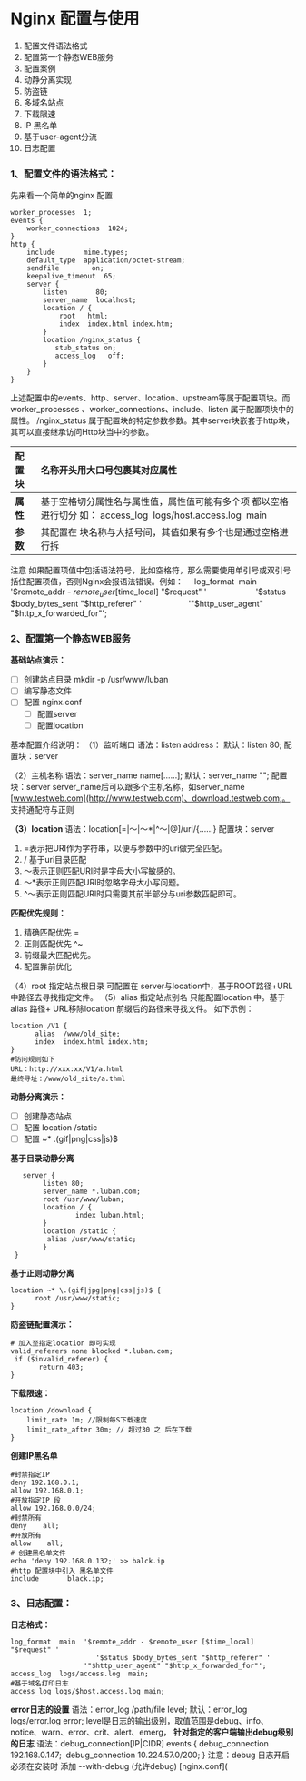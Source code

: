# Nginx 配置与使用

1. 配置文件语法格式
2. 配置第一个静态WEB服务
3. 配置案例
4. 动静分离实现
5. 防盗链
6. 多域名站点
7. 下载限速
8. IP 黑名单
9. 基于user-agent分流
10. 日志配置

### **1、配置文件的语法格式：**

先来看一个简单的nginx 配置

```
worker_processes  1;
events {
    worker_connections  1024;
}
http {
    include       mime.types;
    default_type  application/octet-stream;
    sendfile        on;
    keepalive_timeout  65;
    server {
        listen       80;
        server_name  localhost;
        location / {
            root   html;
            index  index.html index.htm;
        }
        location /nginx_status {
    	   stub_status on;
    	   access_log   off;
  	    }
    }
}
```

上述配置中的events、http、server、location、upstream等属于配置项块。而worker_processes 、worker_connections、include、listen  属于配置项块中的属性。   /nginx_status   属于配置块的特定参数参数。其中server块嵌套于http块，其可以直接继承访问Http块当中的参数。

| **配置块** | 名称开头用大口号包裹其对应属性                               |
| :--------- | :----------------------------------------------------------- |
| **属性**   | 基于空格切分属性名与属性值，属性值可能有多个项 都以空格进行切分 如：  access_log  logs/host.access.log  main |
| **参数**   | 其配置在 块名称与大括号间，其值如果有多个也是通过空格进行拆  |

注意 如果配置项值中包括语法符号，比如空格符，那么需要使用单引号或双引号括住配置项值，否则Nginx会报语法错误。例如：
    log_format  main  '$remote_addr - $remote_user [$time_local] "$request" '
                     '$status $body_bytes_sent "$http_referer" '
                     '"$http_user_agent" "$http_x_forwarded_for"';

### 2、配置第一个静态WEB服务

**基础站点演示：**

- [ ] 创建站点目录 mkdir -p /usr/www/luban 
- [ ] 编写静态文件
- [ ] 配置 nginx.conf
  - [ ] 配置server
  - [ ] 配置location

基本配置介绍说明：
（1）监听端口
语法：listen address：
默认：listen 80;
配置块：server

（2）主机名称
语法：server_name name[……];
默认：server_name "";
配置块：server
server_name后可以跟多个主机名称，如server_name [www.testweb.com](http://www.testweb.com)、download.testweb.com;。 支持通配符与正则

**（3）location**
语法：location[=|～|～*|^～|@]/uri/{……}
配置块：server

1. =表示把URI作为字符串，以便与参数中的uri做完全匹配。
2. / 基于uri目录匹配
3. ～表示正则匹配URI时是字母大小写敏感的。
4. ～*表示正则匹配URI时忽略字母大小写问题。
5. ^～表示正则匹配URI时只需要其前半部分与uri参数匹配即可。

**匹配优先规则：**

1. 精确匹配优先 =
2. 正则匹配优先 ^~
3. 前缀最大匹配优先。
4. 配置靠前优化

（4）root 指定站点根目录
可配置在 server与location中，基于ROOT路径+URL中路径去寻找指定文件。
（5）alias 指定站点别名
只能配置location 中。基于alias 路径+ URL移除location  前缀后的路径来寻找文件。
如下示例：

```
location /V1 {
      alias  /www/old_site;
      index  index.html index.htm;
}
#防问规则如下
URL：http://xxx:xx/V1/a.html
最终寻址：/www/old_site/a.thml
```



**动静分离演示：**

- [ ] 创建静态站点
- [ ] 配置 location /static
- [ ] 配置 ~* \.(gif|png|css|js)$ 

**基于目录动静分离**

```
   server {
        listen 80;
        server_name *.luban.com;
        root /usr/www/luban;
        location / {
                index luban.html;
        }
        location /static {
         alias /usr/www/static;
        }
 }
```

**基于正则动静分离**

```
location ~* \.(gif|jpg|png|css|js)$ {
      root /usr/www/static;
}
```

**防盗链配置演示：**

```
# 加入至指定location 即可实现
valid_referers none blocked *.luban.com;
 if ($invalid_referer) {
       return 403;
}
```

**下载限速：**

```
location /download {
    limit_rate 1m; //限制每S下载速度
    limit_rate_after 30m; // 超过30 之 后在下载
}

```

**创建IP黑名单**

```
#封禁指定IP
deny 192.168.0.1;
allow 192.168.0.1;
#开放指定IP 段
allow 192.168.0.0/24;
#封禁所有
deny    all;
#开放所有
allow    all;
# 创建黑名单文件
echo 'deny 192.168.0.132;' >> balck.ip
#http 配置块中引入 黑名单文件
include       black.ip;
```

### 3、日志配置：

**日志格式：**

```
log_format  main  '$remote_addr - $remote_user [$time_local]   "$request" '
                     '$status $body_bytes_sent "$http_referer" '
                  '"$http_user_agent" "$http_x_forwarded_for"';
access_log  logs/access.log  main;
#基于域名打印日志
access_log logs/$host.access.log main;
```

**error日志的设置**
语法：error_log /path/file level;
默认：error_log logs/error.log error;
level是日志的输出级别，取值范围是debug、info、notice、warn、error、crit、alert、emerg，
**针对指定的客户端输出debug级别的日志**
语法：debug_connection[IP|CIDR]
events {
debug_connection 192.168.0.147; 
debug_connection 10.224.57.0/200;
}
注意：debug 日志开启 必须在安装时 添加  --with-debug (允许debug)
[nginx.conf](